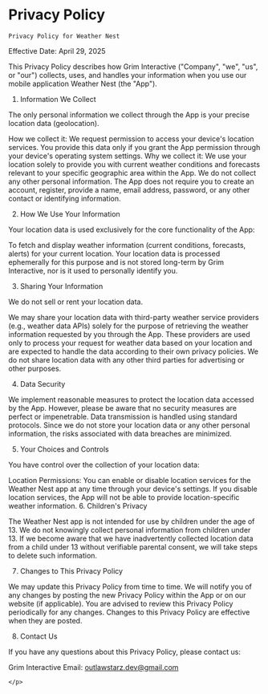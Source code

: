 <!DOCTYPE html>
<html>
<head>
  <meta charset="UTF-8">
  <title>Privacy Policy</title>
</head>
<body>
  <h1>Privacy Policy</h1>
  <p>
    
    Privacy Policy for Weather Nest

Effective Date: April 29, 2025

This Privacy Policy describes how Grim Interactive ("Company", "we", "us", or "our") collects, uses, and handles your information when you use our mobile application Weather Nest (the "App").

1. Information We Collect

The only personal information we collect through the App is your precise location data (geolocation).

How we collect it: We request permission to access your device's location services. You provide this data only if you grant the App permission through your device's operating system settings.
Why we collect it: We use your location solely to provide you with current weather conditions and forecasts relevant to your specific geographic area within the App.
We do not collect any other personal information. The App does not require you to create an account, register, provide a name, email address, password, or any other contact or identifying information.

2. How We Use Your Information

Your location data is used exclusively for the core functionality of the App:

To fetch and display weather information (current conditions, forecasts, alerts) for your current location.
Your location data is processed ephemerally for this purpose and is not stored long-term by Grim Interactive, nor is it used to personally identify you.

3. Sharing Your Information

We do not sell or rent your location data.

We may share your location data with third-party weather service providers (e.g., weather data APIs) solely for the purpose of retrieving the weather information requested by you through the App. These providers are used only to process your request for weather data based on your location and are expected to handle the data according to their own privacy policies. We do not share location data with any other third parties for advertising or other purposes.

4. Data Security

We implement reasonable measures to protect the location data accessed by the App. However, please be aware that no security measures are perfect or impenetrable. Data transmission is handled using standard protocols. Since we do not store your location data or any other personal information, the risks associated with data breaches are minimized.

5. Your Choices and Controls

You have control over the collection of your location data:

Location Permissions: You can enable or disable location services for the Weather Nest app at any time through your device's settings. If you disable location services, the App will not be able to provide location-specific weather information.
6. Children's Privacy

The Weather Nest app is not intended for use by children under the age of 13. We do not knowingly collect personal information from children under 13. If we become aware that we have inadvertently collected location data from a child under 13 without verifiable parental consent, we will take steps to delete such information.   

7. Changes to This Privacy Policy

We may update this Privacy Policy from time to time. We will notify you of any changes by posting the new Privacy Policy within the App or on our website (if applicable). You are advised to review this Privacy Policy periodically for any changes. Changes to this Privacy Policy are effective when they are posted.   

8. Contact Us

If you have any questions about this Privacy Policy, please contact us:

Grim Interactive
Email: outlawstarz.dev@gmail.com
    
    </p>
</body>
</html>

